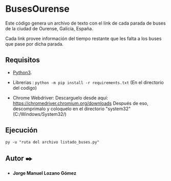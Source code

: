 # BusesOurense
Este código genera un archivo de texto con el link de cada parada de buses de la ciudad de Ourense, Galicia, España. 

Cada link provee información del tiempo restante que les falta a los buses que pase por dicha parada.

## Requisitos

* [Python3](https://www.python.org/downloads/).

* Librerias : ```python -m pip install -r requirements.txt``` (En el directorio del codigo)

* Chrome Webdriver: Descarguelo desde aquí: https://chromedriver.chromium.org/downloads
  Después de eso, descomprimalo y coloquelo en el directorio "system32" (C:/Windows/System32/)

## Ejecución

 ```py -u "ruta del archivo listado_buses.py"```
 
 ## Autor ✒️

* **Jorge Manuel Lozano Gómez**
